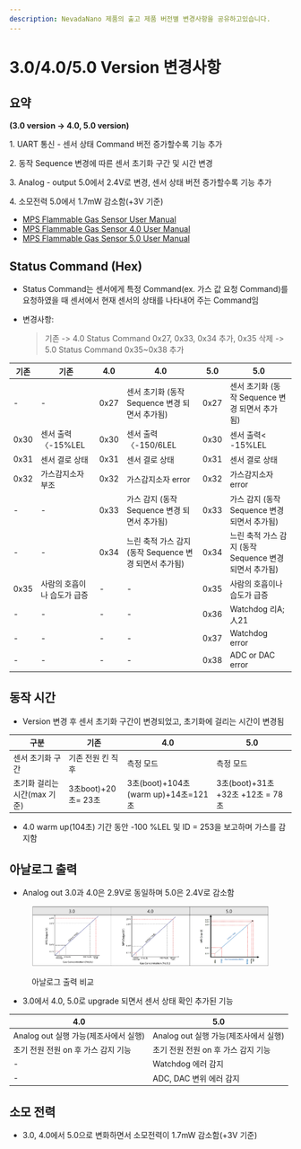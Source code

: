 ```yaml
---
description: NevadaNano 제품의 출고 제품 버전별 변경사항을 공유하고있습니다.
---
```


# 3.0/4.0/5.0 Version 변경사항

## 요약

**(3.0 version -> 4.0, 5.0 version)**

1\. UART 통신 - 센서 상태 Command 버전 증가할수록 기능 추가

2\. 동작 Sequence 변경에 따른 센서 초기화 구간 및 시간 변경

3\. Analog - output 5.0에서 2.4V로 변경, 센서 상태 버전 증가할수록 기능 추가

4\. 소모전력 5.0에서 1.7mW 감소함(+3V 기준)

* [MPS Flammable Gas Sensor User Manual](https://nevadanano.com/wp-content/uploads/2023/05/SM-UM-0002-24-MPS-Flammable-Gas-Sensor-User-Manual.pdf)
* [MPS Flammable Gas Sensor 4.0 User Manual](https://nevadanano.com/wp-content/uploads/2023/05/SM-UM-0007-05-MPS-Flammable-Gas-Sensor-4.0-User-Manual.pdf)
* [MPS Flammable Gas Sensor 5.0 User Manual](https://nevadanano.com/wp-content/uploads/2023/05/SM-UM-0010-03-MPS-Flammable-Gas-Sensor-5.0-User-Manual.pdf)

## Status Command (Hex)

* Status Command는 센서에게 특정 Command(ex. 가스 값 요청 Command)를 요청하였을 때 센서에서 현재 센서의 상태를 나타내어 주는 Command임
*   변경사항:

    > 기존 -> 4.0 Status Command 0x27, 0x33, 0x34 추가, 0x35 삭제 -> 5.0 Status Command 0x35\~0x38 추가

| 기존   | 기존              | 4.0  | 4.0                                  | 5.0  | 5.0                                  |
| ---- | --------------- | ---- | ------------------------------------ | ---- | ------------------------------------ |
| -    | -               | 0x27 | 센서 초기화 (동작 Sequence 변경 되면서 추가됨)      | 0x27 | 센서 초기화 (동작 Sequence 변경 되면서 추가됨)      |
| 0x30 | 센서 출력〈-15%LEL   | 0x30 | 센서 출력〈-150/6LEL                      | 0x30 | 센서 출력< -15%LEL                       |
| 0x31 | 센서 결로 상태        | 0x31 | 센서 결로 상태                             | 0x31 | 센서 결로 상태                             |
| 0x32 | 가스감지소자 부조       | 0x32 | 가스감지소자 error                         | 0x32 | 가스감지소자 error                         |
| -    | -               | 0x33 | 가스 감지 (동작 Sequence 변경 되면서 추가됨)       | 0x33 | 가스 감지 (동작 Sequence 변경 되면서 추가됨)       |
| -    | -               | 0x34 | 느린 축적 가스 감지 (동작 Sequence 변경 되면서 추가됨) | 0x34 | 느린 축적 가스 감지 (동작 Sequence 변경 되면서 추가됨) |
| 0x35 | 사람의 호흡이나 습도가 급증 | -    | -                                    | 0x35 | 사람의 호흡이나 습도가 급증                      |
| -    | -               | -    | -                                    | 0x36 | Watchdog 리A;人21                      |
| -    | -               | -    | -                                    | 0x37 | Watchdog error                       |
| -    | -               | -    | -                                    | 0x38 | ADC or DAC error                     |

## 동작 시간

* Version 변경 후 센서 초기화 구간이 변경되었고, 초기화에 걸리는 시간이 변경됨

| 구분                 | 기존               | 4.0                             | 5.0                         |
| ------------------ | ---------------- | ------------------------------- | --------------------------- |
| 센서 초기화 구간          | 기존 전원 킨 직후       | 측정 모드                           | 측정 모드                       |
| 초기화 걸리는 시간(max 기준) | 3초boot)+20초= 23초 | 3초(boot)+104초(warm up)+14초=121초 | 3초(boot)+31초+32초 +12초 = 78초 |

* 4.0 warm up(104초) 기간 동안 -100 %LEL 및 ID = 253을 보고하며 가스를 감지함

## 아날로그 출력

* Analog out 3.0과 4.0은 2.9V로 동일하며 5.0은 2.4V로 감소함

<figure><img src="../../.gitbook/assets/p01.webp" alt="아날로그 출력 비교"><figcaption><p>아날로그 출력 비교</p></figcaption></figure>

* 3.0에서 4.0, 5.0로 upgrade 되면서 센서 상태 확인 추가된 기능

| 4.0                        | 5.0                        |
| -------------------------- | -------------------------- |
| Analog out 실행 가능(제조사에서 실행) | Analog out 실행 가능(제조사에서 실행) |
| 초기 전원 전원 on 후 가스 감지 기능     | 초기 전원 전원 on 후 가스 감지 기능     |
| -                          | Watchdog 에러 감지             |
| -                          | ADC, DAC 변위 에러 감지          |

## 소모 전력

* 3.0, 4.0에서 5.0으로 변화하면서 소모전력이 1.7mW 감소함(+3V 기준)
